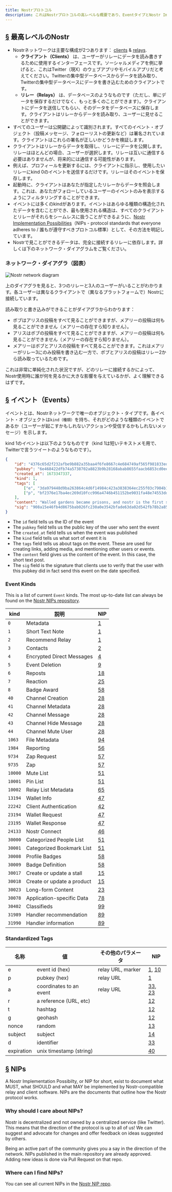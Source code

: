 ```yaml
---
title: Nostrプロトコル
description: これはNostrプロトコルの高レベルな概要であり、EventタイプとNostr Implementation Possibilities（NIPs）の仕組みについての詳細です。
---
```


## [§](#nostr-high-level) 最高レベルのNostr

- Nostrネットワークは主要な構成が2つあります： [clients](/en/clients) & [relays](/en/relays).
    - **クライアント（Clients）** は、ユーザーがリレーにデータを読み書きするために使用するインターフェースです。ソーシャルメディアを例に挙げると、これはTwitter（現X）のウェブアプリやモバイルアプリだと考えてください。Twitterの集中型データベースからデータを読み取り、Twitterの集中型データベースにデータを書き込むためのクライアントです。
    - **リレー（Relays）** は、データベースのようなものです（ただし、単にデータを保存するだけでなく、もっと多くのことができます）。クライアントにデータを送信してもらい、そのデータをデータベースに保存します。クライアントはリレーからデータを読み取り、ユーザーに見せることができます。
- すべてのユーザーは公開鍵によって識別されます。すべてのイベント・オブジェクト（投稿メッセージ、フォローリストの更新など）は署名されています。クライアントはこれらの署名が正しいかどうかを検証します。
- クライアントはリレーからデータを取得し、リレーにデータを公開します。リレーはほとんどの場合、ユーザーが選択します。リレーは互いに通信する必要はありませんが、将来的には通信する可能性があります。
- 例えば、プロフィールを更新するには、クライアントに指示し、使用したいリレーにkind 0のイベントを送信するだけです。リレーはそのイベントを保存します。
- 起動時に、クライアントはあなたが指定したリレーからデータを照会します。これは、あなたがフォローしているユーザーのイベントのみを表示するようにフィルタリングすることができます。
- イベントには多くのkindがあります。イベントはあらゆる種類の構造化されたデータを含むことができ、最も使用される構造は、すべてのクライアントとリレーがそれらをシームレスに扱うことができるように、[Nostr Implementation Possibilities](#nips)（NIPs - protocol standards that everyone adheres to / 誰もが遵守すべきプロトコル標準）として、その方法を明記しています。
- Nostrで見ことができるデータは、完全に接続するリレーに依存します。詳しくは下のネットワーク・ダイアグラムをご覧ください。

### ネットワーク・ダイアグラ（図表）

![Nostr network diagram](/images/nostr-network.webp)

上のダイアグラを見ると、3つのリレーと3人のユーザーがいることがわかります。各ユーザーは異なるクライアントで（異なるプラットフォームで）Nostrに接続しています。

読み取りと書き込みができることがダイアグラからわかります：

- ボブはアリスの投稿をすべて見ることができますが、メアリーの投稿は何も見ることができません（メアリーの存在すら知りません）。
- アリスはボブの投稿をすべて見ることができますが、メアリーの投稿は何も見ることができません（メアリーの存在すら知りません）。
- メアリーはボブとアリスの投稿をすべて見ることができます。これはメアリーがリレー3にのみ投稿を書き込む一方で、ボブとアリスの投稿はリレー2から読み取っているためです。

これは非常に単純化された状況ですが、どのリレーに接続するかによって、Nostr使用時に誰が何を見るかに大きな影響を与えているかが、よく理解できるはずです。

## [§](#events) イベント（Events）

イベントとは、Nostrネットワークで唯一のオブジェクト・タイプです。各イベント・オブジェクトは`kind（種類）`を持ち、それがどのような種類のイベントであるか（ユーザーが起こすかもしれないアクションや受信するかもしれないメッセージ）を示します。

kind 1のイベントは以下のようなものです（kind 1は短いテキストメモ用で、Twitterで言うツイートのようなものです）。

```json
{
    "id": "4376c65d2f232afbe9b882a35baa4f6fe8667c4e684749af565f981833ed6a65",
    "pubkey": "6e468422dfb74a5738702a8823b9b28168abab8655faacb6853cd0ee15deee93",
    "created_at": 1673347337,
    "kind": 1,
    "tags": [
        ["e", "3da979448d9ba263864c4d6f14984c423a3838364ec255f03c7904b1ae77f206"],
        ["p", "bf2376e17ba4ec269d10fcc996a4746b451152be9031fa48e74553dde5526bce"]
    ],
    "content": "Walled gardens became prisons, and nostr is the first step towards tearing down the prison walls.",
    "sig": "908a15e46fb4d8675bab026fc230a0e3542bfade63da02d542fb78b2a8513fcd0092619a2c8c1221e581946e0191f2af505dfdf8657a414dbca329186f009262"
}
```

- The `id` field tells us the ID of the event
- The `pubkey` field tells us the public key of the user who sent the event
- The `created_at` field tells us when the event was published
- The `kind` field tells us what sort of event it is
- The `tags` field tells us about tags on the event. These are used for creating links, adding media, and mentioning other users or events.
- The `content` field gives us the content of the event. In this case, the short text post.
- The `sig` field is the signature that clients use to verify that the user with this pubkey did in fact send this event on the date specified.

### Event Kinds

This is a list of current `Event` kinds. The most up-to-date list can always be found on the [Nostr NIPs repository](https://github.com/nostr-protocol/nips).

| kind    | 説明                | NIP                                                            |
| ------- | -------------------------- | -------------------------------------------------------------- |
| `0`     | Metadata                   | [1](https://github.com/nostr-protocol/nips/blob/master/01.md)  |
| `1`     | Short Text Note            | [1](https://github.com/nostr-protocol/nips/blob/master/01.md)  |
| `2`     | Recommend Relay            | [1](https://github.com/nostr-protocol/nips/blob/master/01.md)  |
| `3`     | Contacts                   | [2](https://github.com/nostr-protocol/nips/blob/master/02.md)  |
| `4`     | Encrypted Direct Messages  | [4](https://github.com/nostr-protocol/nips/blob/master/04.md)  |
| `5`     | Event Deletion             | [9](https://github.com/nostr-protocol/nips/blob/master/09.md)  |
| `6`     | Reposts                    | [18](https://github.com/nostr-protocol/nips/blob/master/18.md) |
| `7`     | Reaction                   | [25](https://github.com/nostr-protocol/nips/blob/master/25.md) |
| `8`     | Badge Award                | [58](https://github.com/nostr-protocol/nips/blob/master/58.md) |
| `40`    | Channel Creation           | [28](https://github.com/nostr-protocol/nips/blob/master/28.md) |
| `41`    | Channel Metadata           | [28](https://github.com/nostr-protocol/nips/blob/master/28.md) |
| `42`    | Channel Message            | [28](https://github.com/nostr-protocol/nips/blob/master/28.md) |
| `43`    | Channel Hide Message       | [28](https://github.com/nostr-protocol/nips/blob/master/28.md) |
| `44`    | Channel Mute User          | [28](https://github.com/nostr-protocol/nips/blob/master/28.md) |
| `1063`  | File Metadata              | [94](https://github.com/nostr-protocol/nips/blob/master/94.md) |
| `1984`  | Reporting                  | [56](https://github.com/nostr-protocol/nips/blob/master/56.md) |
| `9734`  | Zap Request                | [57](https://github.com/nostr-protocol/nips/blob/master/57.md) |
| `9735`  | Zap                        | [57](https://github.com/nostr-protocol/nips/blob/master/57.md) |
| `10000` | Mute List                  | [51](https://github.com/nostr-protocol/nips/blob/master/51.md) |
| `10001` | Pin List                   | [51](https://github.com/nostr-protocol/nips/blob/master/51.md) |
| `10002` | Relay List Metadata        | [65](https://github.com/nostr-protocol/nips/blob/master/65.md) |
| `13194` | Wallet Info                | [47](https://github.com/nostr-protocol/nips/blob/master/47.md) |
| `22242` | Client Authentication      | [42](https://github.com/nostr-protocol/nips/blob/master/42.md) |
| `23194` | Wallet Request             | [47](https://github.com/nostr-protocol/nips/blob/master/47.md) |
| `23195` | Wallet Response            | [47](https://github.com/nostr-protocol/nips/blob/master/47.md) |
| `24133` | Nostr Connect              | [46](https://github.com/nostr-protocol/nips/blob/master/46.md) |
| `30000` | Categorized People List    | [51](https://github.com/nostr-protocol/nips/blob/master/51.md) |
| `30001` | Categorized Bookmark List  | [51](https://github.com/nostr-protocol/nips/blob/master/51.md) |
| `30008` | Profile Badges             | [58](https://github.com/nostr-protocol/nips/blob/master/58.md) |
| `30009` | Badge Definition           | [58](https://github.com/nostr-protocol/nips/blob/master/58.md) |
| `30017` | Create or update a stall   | [15](https://github.com/nostr-protocol/nips/blob/master/15.md) |
| `30018` | Create or update a product | [15](https://github.com/nostr-protocol/nips/blob/master/15.md) |
| `30023` | Long-form Content          | [23](https://github.com/nostr-protocol/nips/blob/master/23.md) |
| `30078` | Application-specific Data  | [78](https://github.com/nostr-protocol/nips/blob/master/78.md) |
| `30402` | Classifieds                | [99](https://github.com/nostr-protocol/nips/blob/master/99.md) |
| `31989` | Handler recommendation     | [89](https://github.com/nostr-protocol/nips/blob/master/89.md) |
| `31990` | Handler information        | [89](https://github.com/nostr-protocol/nips/blob/master/89.md) |

### Standardized Tags

| 名称       | 値                   | その他のパラメータ  | NIP                                                                                                                            |
| ---------- | ----------------------- | ----------------- | ------------------------------------------------------------------------------------------------------------------------------ |
| e          | event id (hex)          | relay URL, marker | [1](https://github.com/nostr-protocol/nips/blob/master/01.md), [10](https://github.com/nostr-protocol/nips/blob/master/10.md)  |
| p          | pubkey (hex)            | relay URL         | [1](https://github.com/nostr-protocol/nips/blob/master/01.md)                                                                  |
| a          | coordinates to an event | relay URL         | [33](https://github.com/nostr-protocol/nips/blob/master/33.md), [23](https://github.com/nostr-protocol/nips/blob/master/23.md) |
| r          | a reference (URL, etc)  |                   | [12](https://github.com/nostr-protocol/nips/blob/master/12.md)                                                                 |
| t          | hashtag                 |                   | [12](https://github.com/nostr-protocol/nips/blob/master/12.md)                                                                 |
| g          | geohash                 |                   | [12](https://github.com/nostr-protocol/nips/blob/master/12.md)                                                                 |
| nonce      | random                  |                   | [13](https://github.com/nostr-protocol/nips/blob/master/13.md)                                                                 |
| subject    | subject                 |                   | [14](https://github.com/nostr-protocol/nips/blob/master/14.md)                                                                 |
| d          | identifier              |                   | [33](https://github.com/nostr-protocol/nips/blob/master/33.md)                                                                 |
| expiration | unix timestamp (string) |                   | [40](https://github.com/nostr-protocol/nips/blob/master/40.md)                                                                 |

## [§](#nips) NIPs

A Nostr Implementation Possibilty, or NIP for short, exist to document what MUST, what SHOULD and what MAY be implemented by Nostr-compatible relay and client software. NIPs are the documents that outline how the Nostr protocol works.

### Why should I care about NIPs?

Nostr is decentralized and not owned by a centralized service (like Twitter). This means that the direction of the protocol is up to all of us! We can suggest and advocate for changes and offer feedback on ideas suggested by others.

Being an active part of the community gives you a say in the direction of the network. NIPs published in the main repository are already approved. Adding new ideas is done via Pull Request on that repo.

### Where can I find NIPs?

You can see all current NIPs in the [Nostr NIP repo](https://github.com/nostr-protocol/nips).
